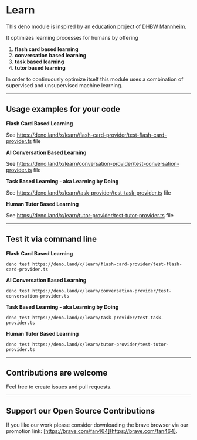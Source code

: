 # Learn  

This deno module is inspired by an [education project](https://github.com/fancy-flashcard/ffc) of 
[DHBW Mannheim](https://www.mannheim.dhbw.de/startseite).   
   
It optimizes learning processes for humans by offering 
1. **flash card based learning** 
2. **conversation based learning** 
3. **task based learning** 
4. **tutor based learning** 

In order to continuously optimize itself this module uses a combination of supervised and unsupervised machine learning.
  
---
  
  
## Usage examples for your code
**Flash Card Based Learning**

See https://deno.land/x/learn/flash-card-provider/test-flash-card-provider.ts file

**AI Conversation Based Learning**

See https://deno.land/x/learn/conversation-provider/test-conversation-provider.ts file

**Task Based Learning - aka Learning by Doing**

See https://deno.land/x/learn/task-provider/test-task-provider.ts file

**Human Tutor Based Learning**

See https://deno.land/x/learn/tutor-provider/test-tutor-provider.ts file
 
---
  
  
## Test it via command line
**Flash Card Based Learning**
```
deno test https://deno.land/x/learn/flash-card-provider/test-flash-card-provider.ts
```

**AI Conversation Based Learning**
```
deno test https://deno.land/x/learn/conversation-provider/test-conversation-provider.ts
```

**Task Based Learning - aka Learning by Doing**
```
deno test https://deno.land/x/learn/task-provider/test-task-provider.ts
```

**Human Tutor Based Learning**
```
deno test https://deno.land/x/learn/tutor-provider/test-tutor-provider.ts
```
  
---
  
  
## Contributions are welcome
Feel free to create issues and pull requests. 
  
---
  
  
## Support our Open Source Contributions  

If you like our work please consider downloading the brave browser via our promotion link: [https://brave.com/fan464](https://brave.com/fan464).  

![![](https://brave.com/)](https://brave.com/wp-content/uploads/2019/01/logotype-full-color.svg)
